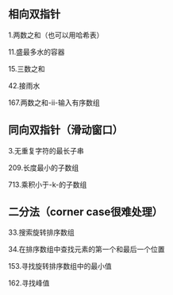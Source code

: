 ## 相向双指针
1.两数之和（也可以用哈希表）

11.盛最多水的容器

15.三数之和

42.接雨水

167.两数之和-ii-输入有序数组


## 同向双指针（滑动窗口）
3.无重复字符的最长子串

209.长度最小的子数组

713.乘积小于-k-的子数组

## 二分法（corner case很难处理）
33.搜索旋转排序数组

34.在排序数组中查找元素的第一个和最后一个位置

153.寻找旋转排序数组中的最小值

162.寻找峰值